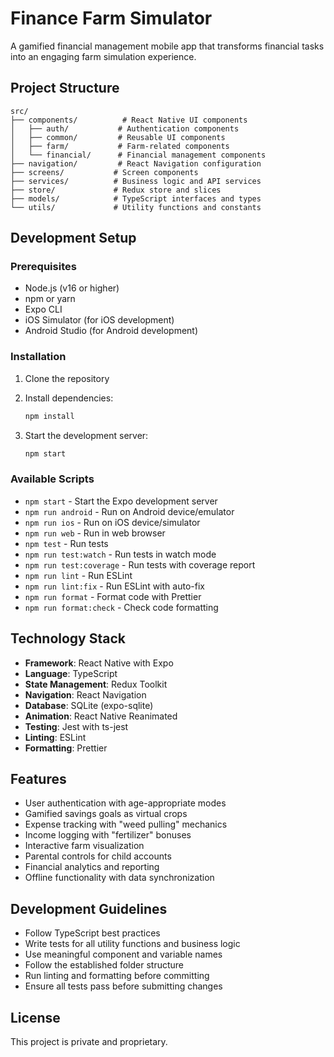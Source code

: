 # Finance Farm Simulator

A gamified financial management mobile app that transforms financial tasks into an engaging farm simulation experience.

## Project Structure

```
src/
├── components/          # React Native UI components
│   ├── auth/           # Authentication components
│   ├── common/         # Reusable UI components
│   ├── farm/           # Farm-related components
│   └── financial/      # Financial management components
├── navigation/         # React Navigation configuration
├── screens/           # Screen components
├── services/          # Business logic and API services
├── store/             # Redux store and slices
├── models/            # TypeScript interfaces and types
└── utils/             # Utility functions and constants
```

## Development Setup

### Prerequisites
- Node.js (v16 or higher)
- npm or yarn
- Expo CLI
- iOS Simulator (for iOS development)
- Android Studio (for Android development)

### Installation

1. Clone the repository
2. Install dependencies:
   ```bash
   npm install
   ```

3. Start the development server:
   ```bash
   npm start
   ```

### Available Scripts

- `npm start` - Start the Expo development server
- `npm run android` - Run on Android device/emulator
- `npm run ios` - Run on iOS device/simulator
- `npm run web` - Run in web browser
- `npm test` - Run tests
- `npm run test:watch` - Run tests in watch mode
- `npm run test:coverage` - Run tests with coverage report
- `npm run lint` - Run ESLint
- `npm run lint:fix` - Run ESLint with auto-fix
- `npm run format` - Format code with Prettier
- `npm run format:check` - Check code formatting

## Technology Stack

- **Framework**: React Native with Expo
- **Language**: TypeScript
- **State Management**: Redux Toolkit
- **Navigation**: React Navigation
- **Database**: SQLite (expo-sqlite)
- **Animation**: React Native Reanimated
- **Testing**: Jest with ts-jest
- **Linting**: ESLint
- **Formatting**: Prettier

## Features

- User authentication with age-appropriate modes
- Gamified savings goals as virtual crops
- Expense tracking with "weed pulling" mechanics
- Income logging with "fertilizer" bonuses
- Interactive farm visualization
- Parental controls for child accounts
- Financial analytics and reporting
- Offline functionality with data synchronization

## Development Guidelines

- Follow TypeScript best practices
- Write tests for all utility functions and business logic
- Use meaningful component and variable names
- Follow the established folder structure
- Run linting and formatting before committing
- Ensure all tests pass before submitting changes

## License

This project is private and proprietary.